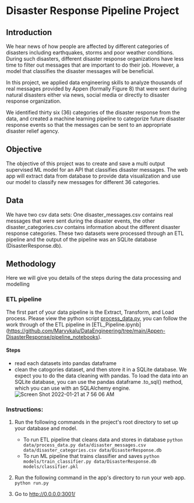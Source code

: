 # Disaster Response Pipeline Project

## Introduction

We hear news of how people are affected by different categories of disasters including earthquakes, storms and poor weather conditions. During such disasters, different disaster response organizations have less time to filter out messages that are important to do their job. However, a model that classifies the disaster messages will be beneficial.

In this project, we applied data engineering skills to analyze thousands of real messages provided by Appen (formally Figure 8) that were sent during natural disasters either via news, social media or directly to disaster response organization.

We identified thirty six (36) categories of the disaster response from the data, and created a machine learning pipeline to categorize future disaster response events so that  the messages can be sent to an appropriate disaster relief agency.



## Objective

The objective of this project was to create and save a multi output supervised ML model for an API that classifies disaster messages. The web app will extract data from database to provide data visualization and use our model to classify new messages for different 36 categories.


## Data

We have two csv data sets: One disaster_messages.csv contains real messages that were sent during the disaster events, the other disaster_categories.csv contains information about the different disaster response categories. These two datasets were processed through an ETL pipeline and the output of the pipeline was an SQLite database (DisasterResponse.db). 

## Methodology
Here we will give you details of the steps during the data processing and modelling 

### ETL pipeline
The first part of your data pipeline is the Extract, Transform, and Load process. Please view the python script [process_data.py](https://github.com/Marvykalu/DataEngineering/tree/main/Appen-DisasterResponse/data), you can follow the work through of the ETL pipeline in [ETL_Pipeline.ipynb] (https://github.com/Marvykalu/DataEngineering/tree/main/Appen-DisasterResponse/pipeline_notebooks). 


#### Steps
- read each datasets into pandas dataframe
- clean the catogories dataset, and then store it in a SQLite database. We expect you to do the data cleaning with pandas. To load the data into an SQLite database, you can use the pandas dataframe .to_sql() method, which you can use with an SQLAlchemy engine.
![Screen Shot 2022-01-21 at 7 56 06 AM](https://user-images.githubusercontent.com/66845704/150539505-db037b07-39b8-4bc1-95fa-b0382d91ca52.png)



### Instructions:
1. Run the following commands in the project's root directory to set up your database and model.

    - To run ETL pipeline that cleans data and stores in database
        `python data/process_data.py data/disaster_messages.csv data/disaster_categories.csv data/DisasterResponse.db`
    - To run ML pipeline that trains classifier and saves
        `python models/train_classifier.py data/DisasterResponse.db models/classifier.pkl`

2. Run the following command in the app's directory to run your web app.
    `python run.py`

3. Go to http://0.0.0.0:3001/
